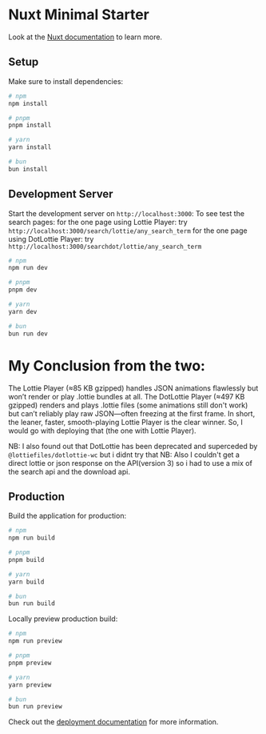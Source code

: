 # Nuxt Minimal Starter

Look at the [Nuxt documentation](https://nuxt.com/docs/getting-started/introduction) to learn more.

## Setup

Make sure to install dependencies:

```bash
# npm
npm install

# pnpm
pnpm install

# yarn
yarn install

# bun
bun install
```

## Development Server

Start the development server on `http://localhost:3000`:
To see test the search pages:
for the one page using Lottie Player: try `http://localhost:3000/search/lottie/any_search_term`
for the one page using DotLottie Player: try `http://localhost:3000/searchdot/lottie/any_search_term`


```bash
# npm
npm run dev

# pnpm
pnpm dev

# yarn
yarn dev

# bun
bun run dev
```

# My Conclusion from the two: 
The Lottie Player (≈85 KB gzipped) handles JSON animations flawlessly but won’t render or play .lottie bundles at all. The DotLottie Player (≈497 KB gzipped) renders and plays .lottie files (some animations still don't work) but can’t reliably play raw JSON—often freezing at the first frame. In short, the leaner, faster, smooth-playing Lottie Player is the clear winner. So, I would go with deploying that (the one with Lottie Player).

NB: I also found out that DotLottie has been deprecated and superceded by `@lottiefiles/dotlottie-wc` but i didnt try that
NB: Also I couldn't get a direct lottie or json response on the API(version 3) so i had to use a mix of the search api and the download api.

## Production

Build the application for production:

```bash
# npm
npm run build

# pnpm
pnpm build

# yarn
yarn build

# bun
bun run build
```

Locally preview production build:

```bash
# npm
npm run preview

# pnpm
pnpm preview

# yarn
yarn preview

# bun
bun run preview
```

Check out the [deployment documentation](https://nuxt.com/docs/getting-started/deployment) for more information.
